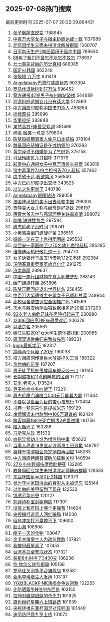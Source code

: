 ## 2025-07-08热门搜索 
最后更新时间 2025-07-07 20:32:09.864431 
1. [张子枫简直蜕变](https://s.weibo.com/weibo?q=%E5%BC%A0%E5%AD%90%E6%9E%AB%E7%AE%80%E7%9B%B4%E8%9C%95%E5%8F%98&t=31&band_rank=1&Refer=top) 1188945
1. [中百万大奖女子与摊主协商达成一致](https://s.weibo.com/weibo?q=%23%E4%B8%AD%E7%99%BE%E4%B8%87%E5%A4%A7%E5%A5%96%E5%A5%B3%E5%AD%90%E4%B8%8E%E6%91%8A%E4%B8%BB%E5%8D%8F%E5%95%86%E8%BE%BE%E6%88%90%E4%B8%80%E8%87%B4%23&t=31&band_rank=1&Refer=top) 1137989
1. [老师因学生志愿未报清北解散群聊](https://s.weibo.com/weibo?q=%23%E8%80%81%E5%B8%88%E5%9B%A0%E5%AD%A6%E7%94%9F%E5%BF%97%E6%84%BF%E6%9C%AA%E6%8A%A5%E6%B8%85%E5%8C%97%E8%A7%A3%E6%95%A3%E7%BE%A4%E8%81%8A%23&t=31&band_rank=2&Refer=top) 1060707
1. [日军每天生产2吨细菌用于轰炸中国](https://s.weibo.com/weibo?q=%23%E6%97%A5%E5%86%9B%E6%AF%8F%E5%A4%A9%E7%94%9F%E4%BA%A72%E5%90%A8%E7%BB%86%E8%8F%8C%E7%94%A8%E4%BA%8E%E8%BD%B0%E7%82%B8%E4%B8%AD%E5%9B%BD%23&t=31&band_rank=2&Refer=top) 789630
1. [88年了我们不曾忘不能忘不敢忘](https://s.weibo.com/weibo?q=%2388%E5%B9%B4%E4%BA%86%E6%88%91%E4%BB%AC%E4%B8%8D%E6%9B%BE%E5%BF%98%E4%B8%8D%E8%83%BD%E5%BF%98%E4%B8%8D%E6%95%A2%E5%BF%98%23&t=31&band_rank=3&Refer=top) 778937
1. [七七事变背后的历史真相](https://s.weibo.com/weibo?q=%23%E4%B8%83%E4%B8%83%E4%BA%8B%E5%8F%98%E8%83%8C%E5%90%8E%E7%9A%84%E5%8E%86%E5%8F%B2%E7%9C%9F%E7%9B%B8%23&t=31&band_rank=3&Refer=top) 686085
1. [国足vs韩国](https://s.weibo.com/weibo?q=%23%E5%9B%BD%E8%B6%B3vs%E9%9F%A9%E5%9B%BD%23&t=31&band_rank=4&Refer=top) 662248
1. [张靓颖 九万字](https://s.weibo.com/weibo?q=%E5%BC%A0%E9%9D%93%E9%A2%96%20%E4%B9%9D%E4%B8%87%E5%AD%97&t=31&band_rank=4&Refer=top) 631419
1. [Angelababy巴黎时装周状态](https://s.weibo.com/weibo?q=%23Angelababy%E5%B7%B4%E9%BB%8E%E6%97%B6%E8%A3%85%E5%91%A8%E7%8A%B6%E6%80%81%23&t=31&band_rank=5&Refer=top) 603304
1. [罗马仕退款排到17万位](https://s.weibo.com/weibo?q=%23%E7%BD%97%E9%A9%AC%E4%BB%95%E9%80%80%E6%AC%BE%E6%8E%92%E5%88%B017%E4%B8%87%E4%BD%8D%23&t=31&band_rank=6&Refer=top) 596452
1. [警方通报42岁男子杭州南站坠楼](https://s.weibo.com/weibo?q=%23%E8%AD%A6%E6%96%B9%E9%80%9A%E6%8A%A542%E5%B2%81%E7%94%B7%E5%AD%90%E6%9D%AD%E5%B7%9E%E5%8D%97%E7%AB%99%E5%9D%A0%E6%A5%BC%23&t=31&band_rank=7&Refer=top) 544689
1. [程潇妈妈遗憾女儿没有读大学](https://s.weibo.com/weibo?q=%E7%A8%8B%E6%BD%87%E5%A6%88%E5%A6%88%E9%81%97%E6%86%BE%E5%A5%B3%E5%84%BF%E6%B2%A1%E6%9C%89%E8%AF%BB%E5%A4%A7%E5%AD%A6&t=31&band_rank=5&Refer=top) 512869
1. [中方回应印度称中国借刀杀人](https://s.weibo.com/weibo?q=%23%E4%B8%AD%E6%96%B9%E5%9B%9E%E5%BA%94%E5%8D%B0%E5%BA%A6%E7%A7%B0%E4%B8%AD%E5%9B%BD%E5%80%9F%E5%88%80%E6%9D%80%E4%BA%BA%23&t=31&band_rank=8&Refer=top) 458854
1. [挂绿荔枝](https://s.weibo.com/weibo?q=%E6%8C%82%E7%BB%BF%E8%8D%94%E6%9E%9D&t=31&band_rank=9&Refer=top) 385696
1. [华策经纪](https://s.weibo.com/weibo?q=%E5%8D%8E%E7%AD%96%E7%BB%8F%E7%BA%AA&t=31&band_rank=10&Refer=top) 383848
1. [果然高铁F座最受欢迎](https://s.weibo.com/weibo?q=%E6%9E%9C%E7%84%B6%E9%AB%98%E9%93%81F%E5%BA%A7%E6%9C%80%E5%8F%97%E6%AC%A2%E8%BF%8E&t=31&band_rank=6&Refer=top) 381469
1. [梓渝 微笑一号店](https://s.weibo.com/weibo?q=%E6%A2%93%E6%B8%9D%20%E5%BE%AE%E7%AC%91%E4%B8%80%E5%8F%B7%E5%BA%97&t=31&band_rank=11&Refer=top) 379804
1. [陈梦妈妈瞒着家人偷户口本结婚](https://s.weibo.com/weibo?q=%E9%99%88%E6%A2%A6%E5%A6%88%E5%A6%88%E7%9E%92%E7%9D%80%E5%AE%B6%E4%BA%BA%E5%81%B7%E6%88%B7%E5%8F%A3%E6%9C%AC%E7%BB%93%E5%A9%9A&t=31&band_rank=7&Refer=top) 378104
1. [魏晨回应结婚证是在潍坊领的](https://s.weibo.com/weibo?q=%23%E9%AD%8F%E6%99%A8%E5%9B%9E%E5%BA%94%E7%BB%93%E5%A9%9A%E8%AF%81%E6%98%AF%E5%9C%A8%E6%BD%8D%E5%9D%8A%E9%A2%86%E7%9A%84%23&t=31&band_rank=12&Refer=top) 376283
1. [黄宗泽说不结婚是为了气妈妈](https://s.weibo.com/weibo?q=%23%E9%BB%84%E5%AE%97%E6%B3%BD%E8%AF%B4%E4%B8%8D%E7%BB%93%E5%A9%9A%E6%98%AF%E4%B8%BA%E4%BA%86%E6%B0%94%E5%A6%88%E5%A6%88%23&t=31&band_rank=13&Refer=top) 375158
1. [肖战玲娜贝儿打招呼](https://s.weibo.com/weibo?q=%E8%82%96%E6%88%98%E7%8E%B2%E5%A8%9C%E8%B4%9D%E5%84%BF%E6%89%93%E6%8B%9B%E5%91%BC&t=31&band_rank=14&Refer=top) 371679
1. [彩票中心通报女子中百万遭摊主夺票](https://s.weibo.com/weibo?q=%23%E5%BD%A9%E7%A5%A8%E4%B8%AD%E5%BF%83%E9%80%9A%E6%8A%A5%E5%A5%B3%E5%AD%90%E4%B8%AD%E7%99%BE%E4%B8%87%E9%81%AD%E6%91%8A%E4%B8%BB%E5%A4%BA%E7%A5%A8%23&t=31&band_rank=8&Refer=top) 363616
1. [铅中毒事件74份血检报告70人超标](https://s.weibo.com/weibo?q=%23%E9%93%85%E4%B8%AD%E6%AF%92%E4%BA%8B%E4%BB%B674%E4%BB%BD%E8%A1%80%E6%A3%80%E6%8A%A5%E5%91%8A70%E4%BA%BA%E8%B6%85%E6%A0%87%23&t=31&band_rank=9&Refer=top) 357462
1. [虞书欣于适 我欲乘风](https://s.weibo.com/weibo?q=%E8%99%9E%E4%B9%A6%E6%AC%A3%E4%BA%8E%E9%80%82%20%E6%88%91%E6%AC%B2%E4%B9%98%E9%A3%8E&t=31&band_rank=15&Refer=top) 356540
1. [中方已向印度提出交涉](https://s.weibo.com/weibo?q=%23%E4%B8%AD%E6%96%B9%E5%B7%B2%E5%90%91%E5%8D%B0%E5%BA%A6%E6%8F%90%E5%87%BA%E4%BA%A4%E6%B6%89%23&t=31&band_rank=16&Refer=top) 343525
1. [以法之名更新了](https://s.weibo.com/weibo?q=%E4%BB%A5%E6%B3%95%E4%B9%8B%E5%90%8D%E6%9B%B4%E6%96%B0%E4%BA%86&t=31&band_rank=17&Refer=top) 340786
1. [Angelababy眼尾贴钻](https://s.weibo.com/weibo?q=%23Angelababy%E7%9C%BC%E5%B0%BE%E8%B4%B4%E9%92%BB%23&t=31&band_rank=18&Refer=top) 299058
1. [法国阵风战机卖不出去竟赖中国](https://s.weibo.com/weibo?q=%23%E6%B3%95%E5%9B%BD%E9%98%B5%E9%A3%8E%E6%88%98%E6%9C%BA%E5%8D%96%E4%B8%8D%E5%87%BA%E5%8E%BB%E7%AB%9F%E8%B5%96%E4%B8%AD%E5%9B%BD%23&t=31&band_rank=10&Refer=top) 298303
1. [贾静雯大女儿称与继母是好姐妹](https://s.weibo.com/weibo?q=%23%E8%B4%BE%E9%9D%99%E9%9B%AF%E5%A4%A7%E5%A5%B3%E5%84%BF%E7%A7%B0%E4%B8%8E%E7%BB%A7%E6%AF%8D%E6%98%AF%E5%A5%BD%E5%A7%90%E5%A6%B9%23&t=31&band_rank=19&Refer=top) 298197
1. [宿管大爷去世与高温环境关联需查清](https://s.weibo.com/weibo?q=%23%E5%AE%BF%E7%AE%A1%E5%A4%A7%E7%88%B7%E5%8E%BB%E4%B8%96%E4%B8%8E%E9%AB%98%E6%B8%A9%E7%8E%AF%E5%A2%83%E5%85%B3%E8%81%94%E9%9C%80%E6%9F%A5%E6%B8%85%23&t=31&band_rank=11&Refer=top) 298072
1. [咖啡 缺铁性贫血](https://s.weibo.com/weibo?q=%E5%92%96%E5%95%A1%20%E7%BC%BA%E9%93%81%E6%80%A7%E8%B4%AB%E8%A1%80&t=31&band_rank=12&Refer=top) 297594
1. [周杰伦老子没时间](https://s.weibo.com/weibo?q=%E5%91%A8%E6%9D%B0%E4%BC%A6%E8%80%81%E5%AD%90%E6%B2%A1%E6%97%B6%E9%97%B4&t=31&band_rank=13&Refer=top) 296741
1. [小英感染幽门螺旋杆菌](https://s.weibo.com/weibo?q=%23%E5%B0%8F%E8%8B%B1%E6%84%9F%E6%9F%93%E5%B9%BD%E9%97%A8%E8%9E%BA%E6%97%8B%E6%9D%86%E8%8F%8C%23&t=31&band_rank=14&Refer=top) 296516
1. [妈妈一定在天上急得团团转](https://s.weibo.com/weibo?q=%E5%A6%88%E5%A6%88%E4%B8%80%E5%AE%9A%E5%9C%A8%E5%A4%A9%E4%B8%8A%E6%80%A5%E5%BE%97%E5%9B%A2%E5%9B%A2%E8%BD%AC&t=31&band_rank=15&Refer=top) 295532
1. [仅西安一家医院至少70名幼儿血铅超标](https://s.weibo.com/weibo?q=%23%E4%BB%85%E8%A5%BF%E5%AE%89%E4%B8%80%E5%AE%B6%E5%8C%BB%E9%99%A2%E8%87%B3%E5%B0%9170%E5%90%8D%E5%B9%BC%E5%84%BF%E8%A1%80%E9%93%85%E8%B6%85%E6%A0%87%23&t=31&band_rank=16&Refer=top) 295285
1. [谁懂迪丽热巴敬礼这一下](https://s.weibo.com/weibo?q=%23%E8%B0%81%E6%87%82%E8%BF%AA%E4%B8%BD%E7%83%AD%E5%B7%B4%E6%95%AC%E7%A4%BC%E8%BF%99%E4%B8%80%E4%B8%8B%23&t=31&band_rank=17&Refer=top) 294770
1. [女子诉银行下属支行借款1.12亿不还](https://s.weibo.com/weibo?q=%23%E5%A5%B3%E5%AD%90%E8%AF%89%E9%93%B6%E8%A1%8C%E4%B8%8B%E5%B1%9E%E6%94%AF%E8%A1%8C%E5%80%9F%E6%AC%BE1.12%E4%BA%BF%E4%B8%8D%E8%BF%98%23&t=31&band_rank=20&Refer=top) 292384
1. [汪明荃尊重罗家英放弃化疗](https://s.weibo.com/weibo?q=%23%E6%B1%AA%E6%98%8E%E8%8D%83%E5%B0%8A%E9%87%8D%E7%BD%97%E5%AE%B6%E8%8B%B1%E6%94%BE%E5%BC%83%E5%8C%96%E7%96%97%23&t=31&band_rank=18&Refer=top) 291275
1. [济南暴雨](https://s.weibo.com/weibo?q=%E6%B5%8E%E5%8D%97%E6%9A%B4%E9%9B%A8&t=31&band_rank=19&Refer=top) 289637
1. [中国一旅行团财物在意大利被洗劫](https://s.weibo.com/weibo?q=%23%E4%B8%AD%E5%9B%BD%E4%B8%80%E6%97%85%E8%A1%8C%E5%9B%A2%E8%B4%A2%E7%89%A9%E5%9C%A8%E6%84%8F%E5%A4%A7%E5%88%A9%E8%A2%AB%E6%B4%97%E5%8A%AB%23&t=31&band_rank=21&Refer=top) 288143
1. [幽门螺旋杆菌](https://s.weibo.com/weibo?q=%E5%B9%BD%E9%97%A8%E8%9E%BA%E6%97%8B%E6%9D%86%E8%8F%8C&t=31&band_rank=24&Refer=top) 263896
1. [陈梦正面回应退出世界排名](https://s.weibo.com/weibo?q=%23%E9%99%88%E6%A2%A6%E6%AD%A3%E9%9D%A2%E5%9B%9E%E5%BA%94%E9%80%80%E5%87%BA%E4%B8%96%E7%95%8C%E6%8E%92%E5%90%8D%23&t=31&band_rank=25&Refer=top) 258455
1. [中百万大奖遭摊主夺票女子已顺利兑奖](https://s.weibo.com/weibo?q=%23%E4%B8%AD%E7%99%BE%E4%B8%87%E5%A4%A7%E5%A5%96%E9%81%AD%E6%91%8A%E4%B8%BB%E5%A4%BA%E7%A5%A8%E5%A5%B3%E5%AD%90%E5%B7%B2%E9%A1%BA%E5%88%A9%E5%85%91%E5%A5%96%23&t=31&band_rank=20&Refer=top) 249944
1. [高校宿舍装空调应全国推广吗](https://s.weibo.com/weibo?q=%23%E9%AB%98%E6%A0%A1%E5%AE%BF%E8%88%8D%E8%A3%85%E7%A9%BA%E8%B0%83%E5%BA%94%E5%85%A8%E5%9B%BD%E6%8E%A8%E5%B9%BF%E5%90%97%23&t=31&band_rank=21&Refer=top) 241569
1. [天水与西安检测血铅数据相差近20倍](https://s.weibo.com/weibo?q=%23%E5%A4%A9%E6%B0%B4%E4%B8%8E%E8%A5%BF%E5%AE%89%E6%A3%80%E6%B5%8B%E8%A1%80%E9%93%85%E6%95%B0%E6%8D%AE%E7%9B%B8%E5%B7%AE%E8%BF%9120%E5%80%8D%23&t=31&band_rank=22&Refer=top) 237203
1. [92岁老人病危兄妹在医院打起来了](https://s.weibo.com/weibo?q=%2392%E5%B2%81%E8%80%81%E4%BA%BA%E7%97%85%E5%8D%B1%E5%85%84%E5%A6%B9%E5%9C%A8%E5%8C%BB%E9%99%A2%E6%89%93%E8%B5%B7%E6%9D%A5%E4%BA%86%23&t=31&band_rank=26&Refer=top) 230980
1. [12306回应高铁F座最受欢迎](https://s.weibo.com/weibo?q=%2312306%E5%9B%9E%E5%BA%94%E9%AB%98%E9%93%81F%E5%BA%A7%E6%9C%80%E5%8F%97%E6%AC%A2%E8%BF%8E%23&t=31&band_rank=27&Refer=top) 206378
1. [以法之名](https://s.weibo.com/weibo?q=%E4%BB%A5%E6%B3%95%E4%B9%8B%E5%90%8D&t=31&band_rank=28&Refer=top) 205561
1. [丽江失联20岁女大学生遗体被找到](https://s.weibo.com/weibo?q=%23%E4%B8%BD%E6%B1%9F%E5%A4%B1%E8%81%9420%E5%B2%81%E5%A5%B3%E5%A4%A7%E5%AD%A6%E7%94%9F%E9%81%97%E4%BD%93%E8%A2%AB%E6%89%BE%E5%88%B0%23&t=31&band_rank=23&Refer=top) 200985
1. [周深双语歌曲归来致敬先烈](https://s.weibo.com/weibo?q=%23%E5%91%A8%E6%B7%B1%E5%8F%8C%E8%AF%AD%E6%AD%8C%E6%9B%B2%E5%BD%92%E6%9D%A5%E8%87%B4%E6%95%AC%E5%85%88%E7%83%88%23&t=31&band_rank=29&Refer=top) 199331
1. [kpop最低学历](https://s.weibo.com/weibo?q=%23kpop%E6%9C%80%E4%BD%8E%E5%AD%A6%E5%8E%86%23&t=31&band_rank=24&Refer=top) 192817
1. [跳绳两个月瘦了20斤](https://s.weibo.com/weibo?q=%E8%B7%B3%E7%BB%B3%E4%B8%A4%E4%B8%AA%E6%9C%88%E7%98%A6%E4%BA%8620%E6%96%A4&t=31&band_rank=25&Refer=top) 190038
1. [校方回应网传离世大爷被拖欠工资](https://s.weibo.com/weibo?q=%23%E6%A0%A1%E6%96%B9%E5%9B%9E%E5%BA%94%E7%BD%91%E4%BC%A0%E7%A6%BB%E4%B8%96%E5%A4%A7%E7%88%B7%E8%A2%AB%E6%8B%96%E6%AC%A0%E5%B7%A5%E8%B5%84%23&t=31&band_rank=26&Refer=top) 188322
1. [热射病的前兆](https://s.weibo.com/weibo?q=%23%E7%83%AD%E5%B0%84%E7%97%85%E7%9A%84%E5%89%8D%E5%85%86%23&t=31&band_rank=30&Refer=top) 187207
1. [男子徒手抓蛇甩成风车被反咬一口](https://s.weibo.com/weibo?q=%23%E7%94%B7%E5%AD%90%E5%BE%92%E6%89%8B%E6%8A%93%E8%9B%87%E7%94%A9%E6%88%90%E9%A3%8E%E8%BD%A6%E8%A2%AB%E5%8F%8D%E5%92%AC%E4%B8%80%E5%8F%A3%23&t=31&band_rank=31&Refer=top) 181145
1. [长期熬夜和11点前睡觉的区别](https://s.weibo.com/weibo?q=%E9%95%BF%E6%9C%9F%E7%86%AC%E5%A4%9C%E5%92%8C11%E7%82%B9%E5%89%8D%E7%9D%A1%E8%A7%89%E7%9A%84%E5%8C%BA%E5%88%AB&t=31&band_rank=27&Refer=top) 177217
1. [艾米 老实人](https://s.weibo.com/weibo?q=%E8%89%BE%E7%B1%B3%20%E8%80%81%E5%AE%9E%E4%BA%BA&t=31&band_rank=28&Refer=top) 173524
1. [尹子维徐冬冬吵架了](https://s.weibo.com/weibo?q=%E5%B0%B9%E5%AD%90%E7%BB%B4%E5%BE%90%E5%86%AC%E5%86%AC%E5%90%B5%E6%9E%B6%E4%BA%86&t=31&band_rank=29&Refer=top) 173211
1. [周杰伦厦门演唱会500元只能看大屏](https://s.weibo.com/weibo?q=%23%E5%91%A8%E6%9D%B0%E4%BC%A6%E5%8E%A6%E9%97%A8%E6%BC%94%E5%94%B1%E4%BC%9A500%E5%85%83%E5%8F%AA%E8%83%BD%E7%9C%8B%E5%A4%A7%E5%B1%8F%23&t=31&band_rank=30&Refer=top) 171444
1. [不要以见世面为目的带小孩旅行](https://s.weibo.com/weibo?q=%E4%B8%8D%E8%A6%81%E4%BB%A5%E8%A7%81%E4%B8%96%E9%9D%A2%E4%B8%BA%E7%9B%AE%E7%9A%84%E5%B8%A6%E5%B0%8F%E5%AD%A9%E6%97%85%E8%A1%8C&t=31&band_rank=31&Refer=top) 170434
1. [书卷一梦原来你是提拉米苏](https://s.weibo.com/weibo?q=%E4%B9%A6%E5%8D%B7%E4%B8%80%E6%A2%A6%E5%8E%9F%E6%9D%A5%E4%BD%A0%E6%98%AF%E6%8F%90%E6%8B%89%E7%B1%B3%E8%8B%8F&t=31&band_rank=32&Refer=top) 169129
1. [律师解读未付款刮中100万算谁的](https://s.weibo.com/weibo?q=%23%E5%BE%8B%E5%B8%88%E8%A7%A3%E8%AF%BB%E6%9C%AA%E4%BB%98%E6%AC%BE%E5%88%AE%E4%B8%AD100%E4%B8%87%E7%AE%97%E8%B0%81%E7%9A%84%23&t=31&band_rank=35&Refer=top) 162424
1. [旅客绑藏168张死亡搁浅2光盘进境](https://s.weibo.com/weibo?q=%23%E6%97%85%E5%AE%A2%E7%BB%91%E8%97%8F168%E5%BC%A0%E6%AD%BB%E4%BA%A1%E6%90%81%E6%B5%852%E5%85%89%E7%9B%98%E8%BF%9B%E5%A2%83%23&t=31&band_rank=32&Refer=top) 161756
1. [陷入循环了](https://s.weibo.com/weibo?q=%E9%99%B7%E5%85%A5%E5%BE%AA%E7%8E%AF%E4%BA%86&t=31&band_rank=36&Refer=top) 160288
1. [马斯克从政](https://s.weibo.com/weibo?q=%23%E9%A9%AC%E6%96%AF%E5%85%8B%E4%BB%8E%E6%94%BF%23&t=31&band_rank=37&Refer=top) 151532
1. [血铅异常幼儿或为慢性铅中毒](https://s.weibo.com/weibo?q=%23%E8%A1%80%E9%93%85%E5%BC%82%E5%B8%B8%E5%B9%BC%E5%84%BF%E6%88%96%E4%B8%BA%E6%85%A2%E6%80%A7%E9%93%85%E4%B8%AD%E6%AF%92%23&t=31&band_rank=38&Refer=top) 150630
1. [当事人称说18岁显老涉事员工已致歉](https://s.weibo.com/weibo?q=%23%E5%BD%93%E4%BA%8B%E4%BA%BA%E7%A7%B0%E8%AF%B418%E5%B2%81%E6%98%BE%E8%80%81%E6%B6%89%E4%BA%8B%E5%91%98%E5%B7%A5%E5%B7%B2%E8%87%B4%E6%AD%89%23&t=31&band_rank=39&Refer=top) 148797
1. [易烊千玺演唱会原定场馆再回应](https://s.weibo.com/weibo?q=%23%E6%98%93%E7%83%8A%E5%8D%83%E7%8E%BA%E6%BC%94%E5%94%B1%E4%BC%9A%E5%8E%9F%E5%AE%9A%E5%9C%BA%E9%A6%86%E5%86%8D%E5%9B%9E%E5%BA%94%23&t=31&band_rank=40&Refer=top) 148263
1. [中方回应特朗普威胁加征新关税](https://s.weibo.com/weibo?q=%23%E4%B8%AD%E6%96%B9%E5%9B%9E%E5%BA%94%E7%89%B9%E6%9C%97%E6%99%AE%E5%A8%81%E8%83%81%E5%8A%A0%E5%BE%81%E6%96%B0%E5%85%B3%E7%A8%8E%23&t=31&band_rank=33&Refer=top) 140594
1. [27岁小伙颈部按摩后脑梗死](https://s.weibo.com/weibo?q=%2327%E5%B2%81%E5%B0%8F%E4%BC%99%E9%A2%88%E9%83%A8%E6%8C%89%E6%91%A9%E5%90%8E%E8%84%91%E6%A2%97%E6%AD%BB%23&t=31&band_rank=41&Refer=top) 132205
1. [教育局回应学生未报清北老师解散群聊](https://s.weibo.com/weibo?q=%23%E6%95%99%E8%82%B2%E5%B1%80%E5%9B%9E%E5%BA%94%E5%AD%A6%E7%94%9F%E6%9C%AA%E6%8A%A5%E6%B8%85%E5%8C%97%E8%80%81%E5%B8%88%E8%A7%A3%E6%95%A3%E7%BE%A4%E8%81%8A%23&t=31&band_rank=42&Refer=top) 128583
1. [东亚杯国足半场0比2韩国](https://s.weibo.com/weibo?q=%23%E4%B8%9C%E4%BA%9A%E6%9D%AF%E5%9B%BD%E8%B6%B3%E5%8D%8A%E5%9C%BA0%E6%AF%942%E9%9F%A9%E5%9B%BD%23&t=31&band_rank=43&Refer=top) 128373
1. [曾为守护家国浴血的身影从未被遗忘](https://s.weibo.com/weibo?q=%23%E6%9B%BE%E4%B8%BA%E5%AE%88%E6%8A%A4%E5%AE%B6%E5%9B%BD%E6%B5%B4%E8%A1%80%E7%9A%84%E8%BA%AB%E5%BD%B1%E4%BB%8E%E6%9C%AA%E8%A2%AB%E9%81%97%E5%BF%98%23&t=31&band_rank=44&Refer=top) 125144
1. [过年做的美甲留到了现在](https://s.weibo.com/weibo?q=%E8%BF%87%E5%B9%B4%E5%81%9A%E7%9A%84%E7%BE%8E%E7%94%B2%E7%95%99%E5%88%B0%E4%BA%86%E7%8E%B0%E5%9C%A8&t=31&band_rank=34&Refer=top) 122532
1. [锦绣芳华断更](https://s.weibo.com/weibo?q=%E9%94%A6%E7%BB%A3%E8%8A%B3%E5%8D%8E%E6%96%AD%E6%9B%B4&t=31&band_rank=45&Refer=top) 120127
1. [刘诗诗朴宝剑姐狗感](https://s.weibo.com/weibo?q=%E5%88%98%E8%AF%97%E8%AF%97%E6%9C%B4%E5%AE%9D%E5%89%91%E5%A7%90%E7%8B%97%E6%84%9F&t=31&band_rank=35&Refer=top) 117391
1. [没班上和有班上哪个更痛苦](https://s.weibo.com/weibo?q=%E6%B2%A1%E7%8F%AD%E4%B8%8A%E5%92%8C%E6%9C%89%E7%8F%AD%E4%B8%8A%E5%93%AA%E4%B8%AA%E6%9B%B4%E7%97%9B%E8%8B%A6&t=31&band_rank=36&Refer=top) 114624
1. [央视揭打造素人网红骗局](https://s.weibo.com/weibo?q=%23%E5%A4%AE%E8%A7%86%E6%8F%AD%E6%89%93%E9%80%A0%E7%B4%A0%E4%BA%BA%E7%BD%91%E7%BA%A2%E9%AA%97%E5%B1%80%23&t=31&band_rank=47&Refer=top) 114000
1. [俄乌冲突打不赢停不下](https://s.weibo.com/weibo?q=%23%E4%BF%84%E4%B9%8C%E5%86%B2%E7%AA%81%E6%89%93%E4%B8%8D%E8%B5%A2%E5%81%9C%E4%B8%8D%E4%B8%8B%23&t=31&band_rank=37&Refer=top) 109600
1. [赴山海](https://s.weibo.com/weibo?q=%E8%B5%B4%E5%B1%B1%E6%B5%B7&t=31&band_rank=49&Refer=top) 108908
1. [瘦子一天的食物](https://s.weibo.com/weibo?q=%E7%98%A6%E5%AD%90%E4%B8%80%E5%A4%A9%E7%9A%84%E9%A3%9F%E7%89%A9&t=31&band_rank=38&Refer=top) 108047
1. [金毛李墩墩主人为疏忽致歉](https://s.weibo.com/weibo?q=%23%E9%87%91%E6%AF%9B%E6%9D%8E%E5%A2%A9%E5%A2%A9%E4%B8%BB%E4%BA%BA%E4%B8%BA%E7%96%8F%E5%BF%BD%E8%87%B4%E6%AD%89%23&t=31&band_rank=50&Refer=top) 107821
1. [我被甲醛房毒了](https://s.weibo.com/weibo?q=%E6%88%91%E8%A2%AB%E7%94%B2%E9%86%9B%E6%88%BF%E6%AF%92%E4%BA%86&t=31&band_rank=39&Refer=top) 107453
1. [台湾本岛全警戒状态](https://s.weibo.com/weibo?q=%23%E5%8F%B0%E6%B9%BE%E6%9C%AC%E5%B2%9B%E5%85%A8%E8%AD%A6%E6%88%92%E7%8A%B6%E6%80%81%23&t=31&band_rank=40&Refer=top) 107321
1. [装柜8小时挣了3400元](https://s.weibo.com/weibo?q=%E8%A3%85%E6%9F%9C8%E5%B0%8F%E6%97%B6%E6%8C%A3%E4%BA%863400%E5%85%83&t=31&band_rank=41&Refer=top) 106236
1. [狗 你怎么连狗都骗](https://s.weibo.com/weibo?q=%E7%8B%97%20%E4%BD%A0%E6%80%8E%E4%B9%88%E8%BF%9E%E7%8B%97%E9%83%BD%E9%AA%97&t=31&band_rank=42&Refer=top) 105168
1. [罗马仕关闭多平台旗舰店](https://s.weibo.com/weibo?q=%23%E7%BD%97%E9%A9%AC%E4%BB%95%E5%85%B3%E9%97%AD%E5%A4%9A%E5%B9%B3%E5%8F%B0%E6%97%97%E8%88%B0%E5%BA%97%23&t=31&band_rank=43&Refer=top) 103581
1. [金毛李墩墩主人发声](https://s.weibo.com/weibo?q=%23%E9%87%91%E6%AF%9B%E6%9D%8E%E5%A2%A9%E5%A2%A9%E4%B8%BB%E4%BA%BA%E5%8F%91%E5%A3%B0%23&t=31&band_rank=44&Refer=top) 103197
1. [YG就BLACKPINK演唱会争议道歉](https://s.weibo.com/weibo?q=%23YG%E5%B0%B1BLACKPINK%E6%BC%94%E5%94%B1%E4%BC%9A%E4%BA%89%E8%AE%AE%E9%81%93%E6%AD%89%23&t=31&band_rank=45&Refer=top) 102255
1. [比防晒霜牛N倍的东西是](https://s.weibo.com/weibo?q=%23%E6%AF%94%E9%98%B2%E6%99%92%E9%9C%9C%E7%89%9BN%E5%80%8D%E7%9A%84%E4%B8%9C%E8%A5%BF%E6%98%AF%23&t=31&band_rank=46&Refer=top) 102150
1. [拉伸对直腿细腿的杀伤力](https://s.weibo.com/weibo?q=%E6%8B%89%E4%BC%B8%E5%AF%B9%E7%9B%B4%E8%85%BF%E7%BB%86%E8%85%BF%E7%9A%84%E6%9D%80%E4%BC%A4%E5%8A%9B&t=31&band_rank=47&Refer=top) 101925
1. [周也你好星期六上班路透](https://s.weibo.com/weibo?q=%E5%91%A8%E4%B9%9F%E4%BD%A0%E5%A5%BD%E6%98%9F%E6%9C%9F%E5%85%AD%E4%B8%8A%E7%8F%AD%E8%B7%AF%E9%80%8F&t=31&band_rank=48&Refer=top) 101639
1. [央视转播东亚杯国足对阵韩国](https://s.weibo.com/weibo?q=%23%E5%A4%AE%E8%A7%86%E8%BD%AC%E6%92%AD%E4%B8%9C%E4%BA%9A%E6%9D%AF%E5%9B%BD%E8%B6%B3%E5%AF%B9%E9%98%B5%E9%9F%A9%E5%9B%BD%23&t=31&band_rank=49&Refer=top) 101440
1. [迪丽热巴聂九罗上线](https://s.weibo.com/weibo?q=%23%E8%BF%AA%E4%B8%BD%E7%83%AD%E5%B7%B4%E8%81%82%E4%B9%9D%E7%BD%97%E4%B8%8A%E7%BA%BF%23&t=31&band_rank=50&Refer=top) 101072
